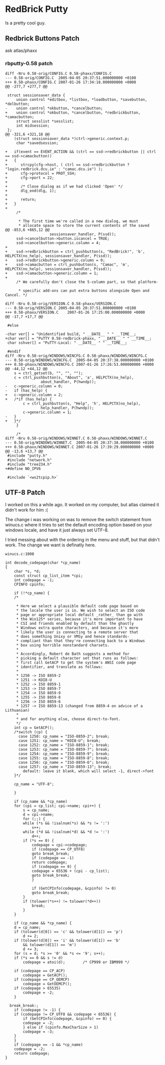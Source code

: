 # RedBrick Putty

Is a pretty cool guy.


## Redbrick Buttons Patch

ask atlas/phaxx

### rbputty-0.58 patch


	diff -Nru 0.58-orig/CONFIG.C 0.58-phaxx/CONFIG.C
	--- 0.58-orig/CONFIG.C	2005-04-05 20:37:51.000000000 +0100
	+++ 0.58-phaxx/CONFIG.C	2007-01-26 17:34:18.000000000 +0000
	@@ -277,7 +277,7 @@

	 struct sessionsaver_data {
	     union control *editbox, *listbox, *loadbutton, *savebutton, *delbutton;
	-    union control *okbutton, *cancelbutton;
	+    union control *okbutton, *cancelbutton, *redbrickbutton, *camacbutton;
	     struct sesslist *sesslist;
	     int midsession;
	 };
	@@ -321,6 +321,18 @@
	 	(struct sessionsaver_data *)ctrl->generic.context.p;
	     char *savedsession;

	+   if(event == EVENT_ACTION && (ctrl == ssd->redbrickbutton || ctrl == ssd->camacbutton))
	+   {
	+      strcpy(cfg->host, ( ctrl == ssd->redbrickbutton ? "login.redbrick.dcu.ie" : "camac.dcu.ie") );
	+      cfg->protocol = PROT_SSH;
	+      cfg->port = 22;
	+
	+      /* Close dialog as if we had clicked 'Open' */
	+      dlg_end(dlg, 1);
	+
	+      return;
	+   }
	+
	     /*

	      * The first time we're called in a new dialog, we must
	      * allocate space to store the current contents of the saved
	@@ -853,6 +865,12 @@
	 					sessionsaver_handler, P(ssd));
	     ssd->cancelbutton->button.iscancel = TRUE;
	     ssd->cancelbutton->generic.column = 4;
	+
	+    ssd->redbrickbutton = ctrl_pushbutton(s, "RedBrick!", 'b', HELPCTX(no_help), sessionsaver_handler, P(ssd));
	+    ssd->redbrickbutton->generic.column = 0;
	+    ssd->camacbutton = ctrl_pushbutton(s, "Camac", 'm', HELPCTX(no_help), sessionsaver_handler, P(ssd));
	+    ssd->camacbutton->generic.column = 1;
	+
	     /* We carefully don't close the 5-column part, so that platform-

	      * specific add-ons can put extra buttons alongside Open and Cancel. */

	diff -Nru 0.58-orig/VERSION.C 0.58-phaxx/VERSION.C
	--- 0.58-orig/VERSION.C	2005-04-05 20:37:51.000000000 +0100
	+++ 0.58-phaxx/VERSION.C	2007-01-26 17:25:00.000000000 +0000
	@@ -17,7 +17,7 @@

	 #else

	-char ver[] = "Unidentified build, " __DATE__ " " __TIME__;
	+char ver[] = "PuTTY 0.58-redbrick-phaxx, " __DATE__ " " __TIME__;
	 char sshver[] = "PuTTY-Local: " __DATE__ " " __TIME__;

	 #endif
	diff -Nru 0.58-orig/WINDOWS/WINCFG.C 0.58-phaxx/WINDOWS/WINCFG.C
	--- 0.58-orig/WINDOWS/WINCFG.C	2005-04-05 20:37:38.000000000 +0100
	+++ 0.58-phaxx/WINDOWS/WINCFG.C	2007-01-26 17:26:53.000000000 +0000
	@@ -44,12 +44,12 @@
	 	s = ctrl_getset(b, "", "", "");
	 	c = ctrl_pushbutton(s, "About", 'a', HELPCTX(no_help),
	 			    about_handler, P(hwndp));
	-	c->generic.column = 0;
	-	if (has_help) {
	+	c->generic.column = 2;
	+	/*if (has_help) {
	 	    c = ctrl_pushbutton(s, "Help", 'h', HELPCTX(no_help),
	 				help_handler, P(hwndp));
	 	    c->generic.column = 1;
	-	}
	+	}*/
	     }

	     /*
	diff -Nru 0.58-orig/WINDOWS/WINNET.C 0.58-phaxx/WINDOWS/WINNET.C
	--- 0.58-orig/WINDOWS/WINNET.C	2005-04-05 20:37:38.000000000 +0100
	+++ 0.58-phaxx/WINDOWS/WINNET.C	2007-01-26 17:39:29.000000000 +0000
	@@ -13,6 +13,7 @@
	 #include "putty.h"
	 #include "network.h"
	 #include "tree234.h"
	+#define NO_IPV6

	 #include `<ws2tcpip.h>`


## UTF-8 Patch

I worked on this a while ago. It worked on my computer, but atlas claimed it didn't work for him :(

The change i was working on was to remove the switch statement from winucs.c where it tries to set the default encoding option based on your windows locale, and have it just always set UTF-8.

I tried messing about with the ordering in the menu and stuff, but that didn't work. The change we want is definatly here.


	winucs.c:1008

	int decode_codepage(char *cp_name)
	{
	    char *s, *d;
	    const struct cp_list_item *cpi;
	    int codepage = -1;
	    CPINFO cpinfo;

	    if (!*cp_name) {
	    /*

	     * Here we select a plausible default code page based on
	     * the locale the user is in. We wish to select an ISO code
	     * page or appropriate local default _rather_ than go with
	     * the Win125* series, because it's more important to have
	     * CSI and friends enabled by default than the ghastly
	     * Windows extra quote characters, and because it's more
	     * likely the user is connecting to a remote server that
	     * does something Unixy or VMSy and hence standards-
	     * compliant than that they're connecting back to a Windows
	     * box using horrible nonstandard charsets.
	     *
	     * Accordingly, Robert de Bath suggests a method for
	     * picking a default character set that runs as follows:
	     * first call GetACP to get the system's ANSI code page
	     * identifier, and translate as follows:
	     *
	     * 1250 -> ISO 8859-2
	     * 1251 -> KOI8-U
	     * 1252 -> ISO 8859-1
	     * 1253 -> ISO 8859-7
	     * 1254 -> ISO 8859-9
	     * 1255 -> ISO 8859-8
	     * 1256 -> ISO 8859-6
	     * 1257 -> ISO 8859-13 (changed from 8859-4 on advice of a Lithuanian)
	     *
	     * and for anything else, choose direct-to-font.
	     */
	    int cp = GetACP();
	    /*switch (cp) {
	      case 1250: cp_name = "ISO-8859-2"; break;
	      case 1251: cp_name = "KOI8-U"; break;
	      case 1252: cp_name = "ISO-8859-1"; break;
	      case 1253: cp_name = "ISO-8859-7"; break;
	      case 1254: cp_name = "ISO-8859-9"; break;
	      case 1255: cp_name = "ISO-8859-8"; break;
	      case 1256: cp_name = "ISO-8859-6"; break;
	      case 1257: cp_name = "ISO-8859-13"; break;
	        default: leave it blank, which will select -1, direct->font
	    }*/

	    cp_name = "UTF-8";

	    }

	    if (cp_name && *cp_name)
	    for (cpi = cp_list; cpi->name; cpi++) {
	        s = cp_name;
	        d = cpi->name;
	        for (;;) {
	        while (*s && !isalnum(*s) && *s != ':')
	            s++;
	        while (*d && !isalnum(*d) && *d != ':')
	            d++;
	        if (*s == 0) {
	            codepage = cpi->codepage;
	            if (codepage == CP_UTF8)
	            goto break_break;
	            if (codepage == -1)
	            return codepage;
	            if (codepage == 0) {
	            codepage = 65536 + (cpi - cp_list);
	            goto break_break;
	            }

	            if (GetCPInfo(codepage, &cpinfo) != 0)
	            goto break_break;
	        }
	        if (tolower(*s++) != tolower(*d++))
	            break;
	        }
	    }

	    if (cp_name && *cp_name) {
	    d = cp_name;
	    if (tolower(d[0]) == 'c' && tolower(d[1]) == 'p')
	        d += 2;
	    if (tolower(d[0]) == 'i' && tolower(d[1]) == 'b'
	        && tolower(d[1]) == 'm')
	        d += 3;
	    for (s = d; *s >= '0' && *s <= '9'; s++);
	    if (*s == 0 && s != d)
	        codepage = atoi(d);        /* CP999 or IBM999 */

	    if (codepage == CP_ACP)
	        codepage = GetACP();
	    if (codepage == CP_OEMCP)
	        codepage = GetOEMCP();
	    if (codepage > 65535)
	        codepage = -2;
	    }

	  break_break:;
	    if (codepage != -1) {
	    if (codepage != CP_UTF8 && codepage < 65536) {
	        if (GetCPInfo(codepage, &cpinfo) == 0) {
	        codepage = -2;
	        } else if (cpinfo.MaxCharSize > 1)
	        codepage = -3;
	    }
	    }
	    if (codepage == -1 && *cp_name)
	    codepage = -2;
	    return codepage;
	}
